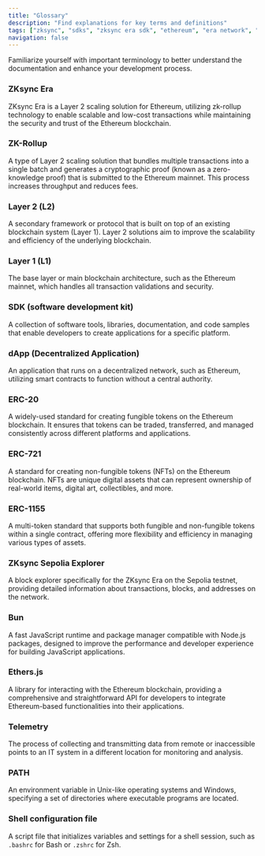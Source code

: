 ```yaml
---
title: "Glossary"
description: "Find explanations for key terms and definitions"
tags: ["zksync", "sdks", "zksync era sdk", "ethereum", "era network", "glossary"]
navigation: false
---
```


Familiarize yourself with important terminology to better understand the documentation and enhance your development process.

### ZKsync Era
ZKsync Era is a Layer 2 scaling solution for Ethereum, utilizing zk-rollup technology to enable scalable and low-cost
transactions while maintaining the security and trust of the Ethereum blockchain.

### ZK-Rollup
A type of Layer 2 scaling solution that bundles multiple transactions into a single batch and generates a
cryptographic proof (known as a zero-knowledge proof) that is submitted to the Ethereum mainnet. This process increases
throughput and reduces fees.

### Layer 2 (L2)
A secondary framework or protocol that is built on top of an existing blockchain system (Layer 1). Layer 2 solutions
aim to improve the scalability and efficiency of the underlying blockchain.

### Layer 1 (L1)
The base layer or main blockchain architecture, such as the Ethereum mainnet, which handles all transaction
validations and security.

### SDK (software development kit)
A collection of software tools, libraries, documentation, and code samples that enable developers to create
applications for a specific platform.

### dApp (Decentralized Application)
An application that runs on a decentralized network, such as Ethereum, utilizing smart contracts to function without a
central authority.

### ERC-20
A widely-used standard for creating fungible tokens on the Ethereum blockchain. It ensures that tokens can be traded,
transferred, and managed consistently across different platforms and applications.

### ERC-721
A standard for creating non-fungible tokens (NFTs) on the Ethereum blockchain. NFTs are unique digital assets that
can represent ownership of real-world items, digital art, collectibles, and more.

### ERC-1155
A multi-token standard that supports both fungible and non-fungible tokens within a single contract, offering more
flexibility and efficiency in managing various types of assets.

### ZKsync Sepolia Explorer
A block explorer specifically for the ZKsync Era on the Sepolia testnet, providing detailed information about
transactions, blocks, and addresses on the network.

### Bun
A fast JavaScript runtime and package manager compatible with Node.js packages, designed to improve the performance
and developer experience for building JavaScript applications.

### Ethers.js
A library for interacting with the Ethereum blockchain, providing a comprehensive and straightforward API for
developers to integrate Ethereum-based functionalities into their applications.

### Telemetry
The process of collecting and transmitting data from remote or inaccessible points to an IT system in a different
location for monitoring and analysis.

### PATH
An environment variable in Unix-like operating systems and Windows, specifying a set of directories where executable
programs are located.

### Shell configuration file
A script file that initializes variables and settings for a shell session, such as `.bashrc` for Bash or `.zshrc` for Zsh.
